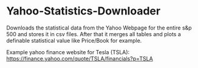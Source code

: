 # Yahoo-Statistics-Downloader
Downloads the statistical data from the Yahoo Webpage for the entire s&amp;p 500 and stores it in csv files. After that it merges all tables and plots a definable statistical value like Price/Book for example.

Example yahoo finance website for Tesla (TSLA): https://finance.yahoo.com/quote/TSLA/financials?p=TSLA

